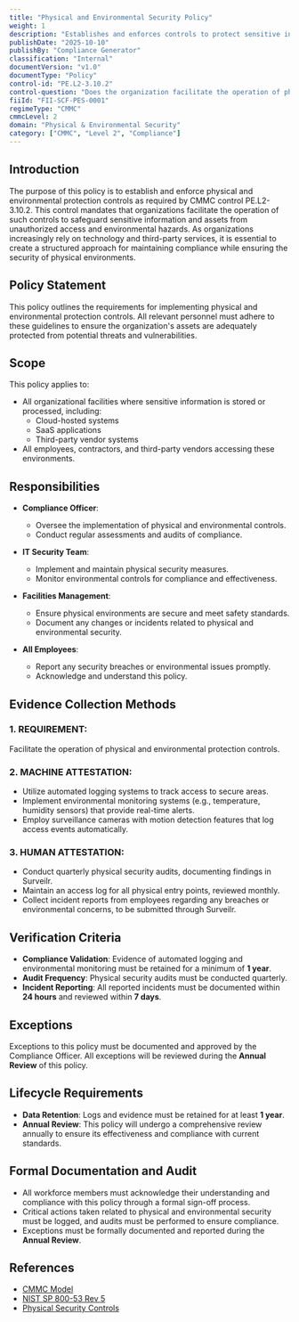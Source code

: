 ```yaml
---
title: "Physical and Environmental Security Policy"
weight: 1
description: "Establishes and enforces controls to protect sensitive information and assets from unauthorized access and environmental hazards."
publishDate: "2025-10-10"
publishBy: "Compliance Generator"
classification: "Internal"
documentVersion: "v1.0"
documentType: "Policy"
control-id: "PE.L2-3.10.2"
control-question: "Does the organization facilitate the operation of physical and environmental protection controls?"
fiiId: "FII-SCF-PES-0001"
regimeType: "CMMC"
cmmcLevel: 2
domain: "Physical & Environmental Security"
category: ["CMMC", "Level 2", "Compliance"]
---
```


## Introduction

The purpose of this policy is to establish and enforce physical and environmental protection controls as required by CMMC control PE.L2-3.10.2. This control mandates that organizations facilitate the operation of such controls to safeguard sensitive information and assets from unauthorized access and environmental hazards. As organizations increasingly rely on technology and third-party services, it is essential to create a structured approach for maintaining compliance while ensuring the security of physical environments.

## Policy Statement

This policy outlines the requirements for implementing physical and environmental protection controls. All relevant personnel must adhere to these guidelines to ensure the organization's assets are adequately protected from potential threats and vulnerabilities.

## Scope

This policy applies to:

- All organizational facilities where sensitive information is stored or processed, including:
  - Cloud-hosted systems
  - SaaS applications
  - Third-party vendor systems
- All employees, contractors, and third-party vendors accessing these environments.

## Responsibilities

- **Compliance Officer**: 
  - Oversee the implementation of physical and environmental controls.
  - Conduct regular assessments and audits of compliance.
  
- **IT Security Team**: 
  - Implement and maintain physical security measures.
  - Monitor environmental controls for compliance and effectiveness.
  
- **Facilities Management**: 
  - Ensure physical environments are secure and meet safety standards.
  - Document any changes or incidents related to physical and environmental security.

- **All Employees**: 
  - Report any security breaches or environmental issues promptly.
  - Acknowledge and understand this policy.

## Evidence Collection Methods

### 1. REQUIREMENT:
Facilitate the operation of physical and environmental protection controls.

### 2. MACHINE ATTESTATION:
- Utilize automated logging systems to track access to secure areas.
- Implement environmental monitoring systems (e.g., temperature, humidity sensors) that provide real-time alerts.
- Employ surveillance cameras with motion detection features that log access events automatically.

### 3. HUMAN ATTESTATION:
- Conduct quarterly physical security audits, documenting findings in Surveilr.
- Maintain an access log for all physical entry points, reviewed monthly.
- Collect incident reports from employees regarding any breaches or environmental concerns, to be submitted through Surveilr.

## Verification Criteria

- **Compliance Validation**: Evidence of automated logging and environmental monitoring must be retained for a minimum of **1 year**.
- **Audit Frequency**: Physical security audits must be conducted quarterly.
- **Incident Reporting**: All reported incidents must be documented within **24 hours** and reviewed within **7 days**.

## Exceptions

Exceptions to this policy must be documented and approved by the Compliance Officer. All exceptions will be reviewed during the **Annual Review** of this policy.

## Lifecycle Requirements

- **Data Retention**: Logs and evidence must be retained for at least **1 year**.
- **Annual Review**: This policy will undergo a comprehensive review annually to ensure its effectiveness and compliance with current standards.

## Formal Documentation and Audit

- All workforce members must acknowledge their understanding and compliance with this policy through a formal sign-off process.
- Critical actions taken related to physical and environmental security must be logged, and audits must be performed to ensure compliance.
- Exceptions must be formally documented and reported during the **Annual Review**.

## References

- [CMMC Model](https://www.acq.osd.mil/cmmc/)
- [NIST SP 800-53 Rev 5](https://csrc.nist.gov/publications/detail/sp/800-53/rev-5/final)
- [Physical Security Controls](https://www.cisa.gov/publications-library)